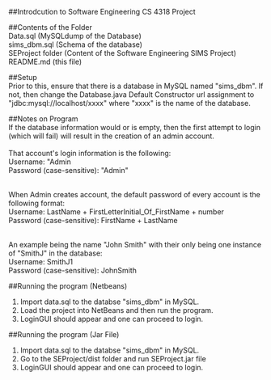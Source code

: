 ##Introdcution to Software Engineering CS 4318 Project 

##Contents of the Folder
<br />
Data.sql (MySQLdump of the Database)
<br />sims_dbm.sql (Schema of the database)
<br />SEProject folder (Content of the Software Engineering SIMS Project)
<br />README.md (this file)

##Setup
<br />Prior to this, ensure that there is a database in MySQL named "sims_dbm". If not, then change the Database.java Default Constructor url assignment to "jdbc:mysql://localhost/xxxx"
where "xxxx" is the name of the database.
	

##Notes on Program
<br />If the database information would or is empty, then the first attempt to login (which will fail) will result in the creation of an admin account.<br /><br />
That account's login information is the following:
	<br />Username: "Admin
	<br />Password (case-sensitive): "Admin"

<br />When Admin creates account, the default password of every account is the following format:
	<br />Username: LastName + FirstLetterInitial_Of_FirstName + number
	<br />Password (case-sensitive): FirstName + LastName

<br />An example being the name "John Smith" with their only being one instance of "SmithJ" in the database:
	<br />Username: SmithJ1
	<br />Password (case-sensitive): JohnSmith


##Running the program (Netbeans)
1. Import data.sql to the databse "sims_dbm" in MySQL.
2. Load the project into NetBeans and then run the program.
3. LoginGUI should appear and one can proceed to login.


##Running the program (Jar File)
1. Import data.sql to the databse "sims_dbm" in MySQL.
2. Go to the SEProject/dist folder and run SEProject.jar file
3. LoginGUI should appear and one can proceed to login.


